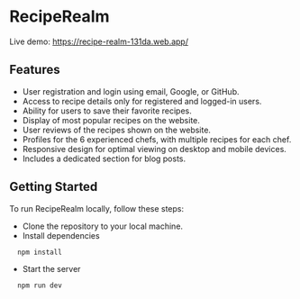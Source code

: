 # RecipeRealm

Live demo: https://recipe-realm-131da.web.app/


## Features

- User registration and login using email, Google, or GitHub.
- Access to recipe details only for registered and logged-in users.
- Ability for users to save their favorite recipes.
- Display of most popular recipes on the website.
- User reviews of the recipes shown on the website.
- Profiles for the 6 experienced chefs, with multiple recipes for each chef.
- Responsive design for optimal viewing on desktop and mobile devices.
- Includes a dedicated section for blog posts.

## Getting Started
To run RecipeRealm locally, follow these steps:

- Clone the repository to your local machine.
- Install dependencies

```bash
  npm install
```

- Start the server

```bash
  npm run dev
